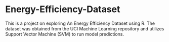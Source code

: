 # Energy-Efficiency-Dataset
This is a project on exploring An Energy Efficiency Dataset using R. The dataset was obtained from the UCI Machine Learning repository and utilizes Support Vector Machine (SVM) to run model predictions.  
